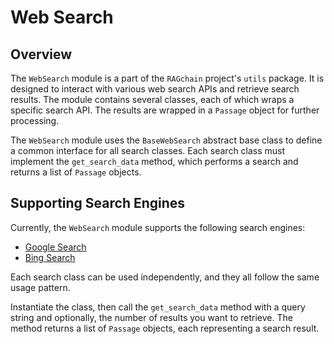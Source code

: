 # Web Search

## Overview
The `WebSearch` module is a part of the `RAGchain` project's `utils` package.
It is designed to interact with various web search APIs and retrieve search results. The module contains several classes, each of which wraps a specific search API.
The results are wrapped in a `Passage` object for further processing. 

The `WebSearch` module uses the `BaseWebSearch` abstract base class to define a common interface for all search classes.
Each search class must implement the `get_search_data` method, which performs a search and returns a list of `Passage` objects.


## Supporting Search Engines

Currently, the `WebSearch` module supports the following search engines: 

- [Google Search](google-search.md)
- [Bing Search](bing-search.md)

Each search class can be used independently, and they all follow the same usage pattern. 

Instantiate the class, then call the `get_search_data` method with a query string and optionally, the number of results you want to retrieve. 
The method returns a list of `Passage` objects, each representing a search result.
